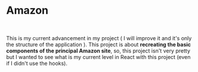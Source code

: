 <h1><br><b> Amazon</h1></br></b>

This is my current advancement in my project ( I will improve it and it's only the structure of the application ).
This project is about <b>recreating the basic components of the principal Amazon site</b>, so, this project isn't very pretty but I wanted to see what is my current level in React with this project (even if I didn't use the hooks).

 
 

